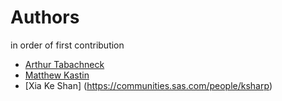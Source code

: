 # Authors
in order of first contribution

* [Arthur Tabachneck](https://communities.sas.com/people/art297)
* [Matthew Kastin](https://github.com/FriedEgg)
* [Xia Ke Shan] (https://communities.sas.com/people/ksharp)

